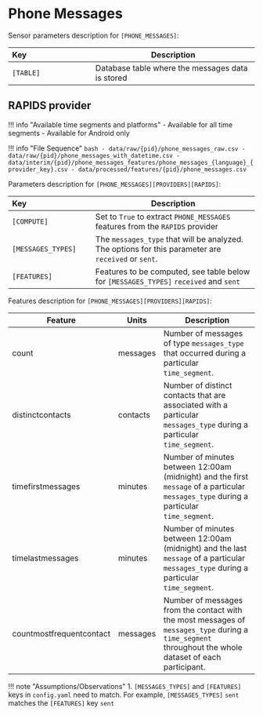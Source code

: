# Phone Messages

Sensor parameters description for `[PHONE_MESSAGES]`:

|Key&nbsp;&nbsp;&nbsp;&nbsp;&nbsp;&nbsp;&nbsp;&nbsp;&nbsp;&nbsp;&nbsp;&nbsp;&nbsp;&nbsp;&nbsp;&nbsp;&nbsp;&nbsp;&nbsp;&nbsp;&nbsp;&nbsp;&nbsp;&nbsp;&nbsp;&nbsp;&nbsp;&nbsp;&nbsp;            | Description |
|----------------|-----------------------------------------------------------------------------------------------------------------------------------
|`[TABLE]`| Database table where the messages data is stored

## RAPIDS provider

!!! info "Available time segments and platforms"
    - Available for all time segments
    - Available for Android only

!!! info "File Sequence"
    ```bash
    - data/raw/{pid}/phone_messages_raw.csv
    - data/raw/{pid}/phone_messages_with_datetime.csv
    - data/interim/{pid}/phone_messages_features/phone_messages_{language}_{provider_key}.csv
    - data/processed/features/{pid}/phone_messages.csv
    ```


Parameters description for `[PHONE_MESSAGES][PROVIDERS][RAPIDS]`:

|Key&nbsp;&nbsp;&nbsp;&nbsp;&nbsp;&nbsp;&nbsp;&nbsp;&nbsp;&nbsp;&nbsp;&nbsp;&nbsp;&nbsp;&nbsp;&nbsp;&nbsp;&nbsp;&nbsp;&nbsp;&nbsp;&nbsp;&nbsp;&nbsp;&nbsp;&nbsp;&nbsp;&nbsp;&nbsp;            | Description |
|----------------|-----------------------------------------------------------------------------------------------------------------------------------
|`[COMPUTE]`| Set to `True` to extract `PHONE_MESSAGES` features from the `RAPIDS` provider|
|`[MESSAGES_TYPES]` |  The `messages_type` that will be analyzed. The options for this parameter are `received` or `sent`.
|`[FEATURES]` |         Features to be computed, see table below for `[MESSAGES_TYPES]` `received` and `sent`


Features description for `[PHONE_MESSAGES][PROVIDERS][RAPIDS]`:

|Feature                    |Units      |Description|
|-------------------------- |---------- |---------------------------|
|count                      |messages   |Number of messages of type `messages_type` that occurred during a particular `time_segment`.
|distinctcontacts           |contacts   |Number of distinct contacts that are associated with a particular `messages_type` during a particular `time_segment`.
|timefirstmessages          |minutes    |Number of minutes between 12:00am (midnight) and the first `message` of a particular `messages_type` during a particular `time_segment`.
|timelastmessages           |minutes    |Number of minutes between 12:00am (midnight) and the last `message` of a particular `messages_type` during a particular `time_segment`.
|countmostfrequentcontact   |messages   |Number of messages from the contact with the most messages of `messages_type` during a `time_segment` throughout the whole dataset of each participant.

!!! note "Assumptions/Observations"
    1. `[MESSAGES_TYPES]` and `[FEATURES]` keys in `config.yaml` need to match. For example, `[MESSAGES_TYPES]` `sent` matches the `[FEATURES]` key `sent`


